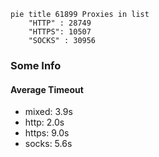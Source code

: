 
```mermaid
pie title 61899 Proxies in list
    "HTTP" : 28749
    "HTTPS": 10507
    "SOCKS" : 30956
```

### Some Info
#### Average Timeout

- mixed: 3.9s
- http: 2.0s
- https: 9.0s
- socks: 5.6s